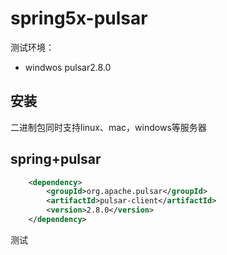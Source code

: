 # spring5x-pulsar

测试环境：
- windwos pulsar2.8.0

## 安装
二进制包同时支持linux、mac，windows等服务器


## spring+pulsar
```xml
    <dependency>
        <groupId>org.apache.pulsar</groupId>
        <artifactId>pulsar-client</artifactId>
        <version>2.8.0</version>
    </dependency>
```
测试
```java

```

